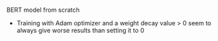 BERT model from scratch
- Training with Adam optimizer and a weight decay value > 0 seem to always give worse results than setting it to 0